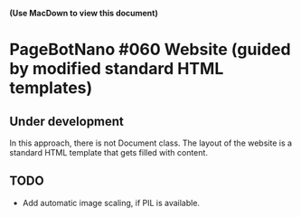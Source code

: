 **(Use MacDown to view this document)**

# PageBotNano #060 Website (guided by modified standard HTML templates)

## Under development

In this approach, there is not Document class. The layout of the website is a standard HTML template that gets filled with content.

## TODO

* Add automatic image scaling, if PIL is available.

